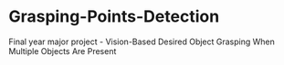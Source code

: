 # Grasping-Points-Detection
Final year major project - Vision-Based Desired Object Grasping When Multiple Objects Are Present
